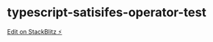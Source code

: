# typescript-satisifes-operator-test

[Edit on StackBlitz ⚡️](https://stackblitz.com/edit/typescript-jtu71c)